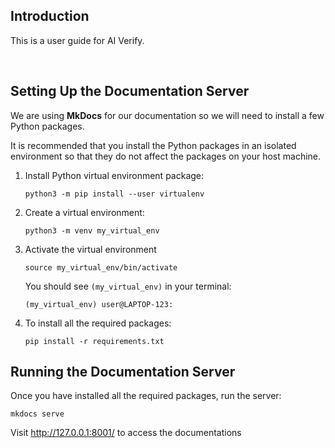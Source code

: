 ## Introduction
This is a user guide for AI Verify. 

<br>

## Setting Up the Documentation Server
We are using **MkDocs** for our documentation so we will need to install a few Python packages. 

It is recommended that you install the Python packages in an isolated environment so that they do not affect the packages on your host machine.

1. Install Python virtual environment package:
    ```
    python3 -m pip install --user virtualenv
    ```

2. Create a virtual environment:
    ```
    python3 -m venv my_virtual_env
    ```

3. Activate the virtual environment
    ```
    source my_virtual_env/bin/activate 
    ```
    You should see `(my_virtual_env)`  in your terminal:
    ```
    (my_virtual_env) user@LAPTOP-123: 
    ```

4. To install all the required packages:
    ```
    pip install -r requirements.txt
    ```

## Running the Documentation Server 
Once you have installed all the required packages, run the server:
```
mkdocs serve
```
Visit http://127.0.0.1:8001/ to access the documentations

